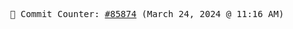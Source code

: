 <p align="center">
    <samp>
        📮 Commit Counter: <a href="https://github.com/Javascript-void0/Javascript-void0/commits/main">#85874</a> (March 24, 2024 @ 11:16 AM)
    </samp>
</p>